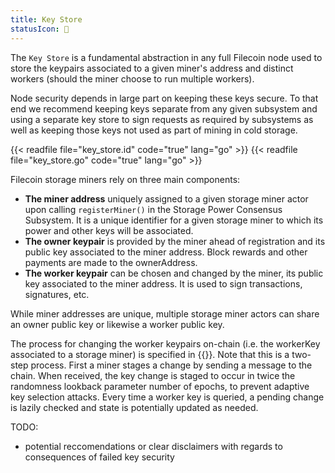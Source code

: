 ```yaml
---
title: Key Store
statusIcon: 🛑
---
```


The `Key Store` is a fundamental abstraction in any full Filecoin node used to store the keypairs associated to a given miner's address and distinct workers (should the miner choose to run multiple workers).

Node security depends in large part on keeping these keys secure. To that end we recommend keeping keys separate from any given subsystem and using a separate key store to sign requests as required by subsystems as well as keeping those keys not used as part of mining in cold storage.

{{< readfile file="key_store.id" code="true" lang="go" >}}
{{< readfile file="key_store.go" code="true" lang="go" >}}

Filecoin storage miners rely on three main components:

- **The miner address** uniquely assigned to a given storage miner actor upon calling `registerMiner()` in the Storage Power Consensus Subsystem. It is a unique identifier for a given storage miner to which its power and other keys will be associated.
- **The owner keypair** is provided by the miner ahead of registration and its public key associated to the miner address. Block rewards and other payments are made to the ownerAddress.
- **The worker keypair** can be chosen and changed by the miner, its public key associated to the miner address. It is used to sign transactions, signatures, etc.

While miner addresses are unique, multiple storage miner actors can share an owner public key or likewise a worker public key.

The process for changing the worker keypairs on-chain (i.e. the workerKey associated to a storage miner) is specified in {{<sref storage_miner_actor>}}. Note that this is a two-step process. First a miner stages a change by sending a message to the chain. When received, the key change is staged to occur in twice the randomness lookback parameter number of epochs, to prevent adaptive key selection attacks. 
Every time a worker key is queried, a pending change is lazily checked and state is potentially updated as needed.

TODO:

- potential reccomendations or clear disclaimers with regards to consequences of failed key security

